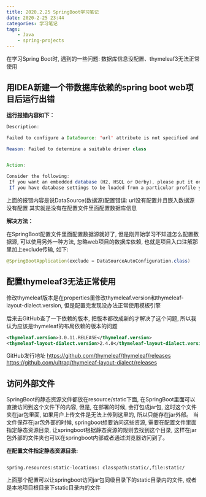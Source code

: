```yaml
---
title: 2020.2.25 SpringBoot学习笔记
date: 2020-2-25 23:44
categories: 学习笔记
tags:
    - Java
    - spring-projects
---
```


在学习Spring Boot时, 遇到的一些问题: 数据库信息没配置、thymeleaf3无法正常使用

<!--more-->

## 用IDEA新建一个带数据库依赖的spring boot web项目后运行出错

**运行报错内容如下：**

```Java
Description:

Failed to configure a DataSource: 'url' attribute is not specified and no embedded datasource could be configured.

Reason: Failed to determine a suitable driver class


Action:

Consider the following:
 If you want an embedded database (H2, HSQL or Derby), please put it on the classpath.
 If you have database settings to be loaded from a particular profile you may need to activate it (no profiles are currently active).
```

上面的报错内容是说DataSource(数据源)配置错误: url没有配置并且嵌入数据源没有配置
其实就是没有在配置文件里面配置数据库信息

**解决方法：**

在SpringBoot配置文件里面配置数据源就好了, 但是刚开始学习不知道怎么配置数据源, 可以使用另外一种方法, 忽略web项目的数据库依赖, 也就是项目入口注解那里加上exclude传输, 如下:

```Java
@SpringBootApplication(exclude = DataSourceAutoConfiguration.class)
```

## 配置thymeleaf3无法正常使用

修改thymeleaf版本是在properties里修改thymeleaf.version和thymeleaf-layout-dialect.version, 但是配置完发现没办法正常使用模板引擎

后来去GitHub查了一下依赖的版本, 把版本都改成新的才解决了这个问题, 所以我认为应该是thymeleaf的布局依赖的版本的问题

```xml
<thymeleaf.version>3.0.11.RELEASE</thymeleaf.version>
<thymeleaf-layout-dialect.version>2.4.0</thymeleaf-layout-dialect.version>
```

GitHub发行地址
<https://github.com/thymeleaf/thymeleaf/releases>
<https://github.com/ultraq/thymeleaf-layout-dialect/releases>

## 访问外部文件

SpringBoot的静态资源文件都放在resource/static下面, 在SpringBoot里面可以直接访问到这个文件下的内容, 但是, 在部署的时候, 会打包成jar包, 这时这个文件夹在jar包里面, 如果用户上传文件是无法上传到这里的, 所以只能存在jar外部。
当文件保存在jar包外部的时候, springboot想要访问这些资源, 需要在配置文件里面指定静态资源目录, 让springboot根据静态资源的规则去找到这个目录, 这样在jar包外部的文件夹也可以在springboot内部或者通过浏览器访问到了。

**在配置文件指定静态资源目录:**

```propreties

spring.resources:static-locations: classpath:static/,file:static/

```

上面那个配置可以让springboot访问jar包同级目录下的static目录内的文件, 或者是本地项目根目录下static目录内的文件
